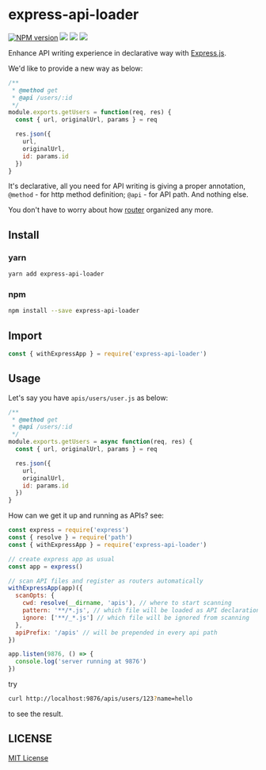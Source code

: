# express-api-loader

[![NPM version][npm-image]][npm-url]
![][david-url]
![][dt-url]
![][license-url]

Enhance API writing experience in declarative way with [Express.js](http://expressjs.com/).

We'd like to provide a new way as below:

```javascript
/**
 * @method get
 * @api /users/:id
 */
module.exports.getUsers = function(req, res) {
  const { url, originalUrl, params } = req

  res.json({
    url,
    originalUrl,
    id: params.id
  })
}
```

It's declarative, all you need for API writing is giving a proper annotation, `@method` - for http method definition; `@api` - for API path. And nothing else.

You don't have to worry about how [router](http://expressjs.com/en/4x/api.html#router) organized any more.

## Install

### yarn

```bash
yarn add express-api-loader
```

### npm

```bash
npm install --save express-api-loader
```

## Import

```javascript
const { withExpressApp } = require('express-api-loader')
```

## Usage

Let's say you have `apis/users/user.js` as below:

```javascript
/**
 * @method get
 * @api /users/:id
 */
module.exports.getUsers = async function(req, res) {
  const { url, originalUrl, params } = req

  res.json({
    url,
    originalUrl,
    id: params.id
  })
}
```

How can we get it up and running as APIs? see:

```javascript
const express = require('express')
const { resolve } = require('path')
const { withExpressApp } = require('express-api-loader')

// create express app as usual
const app = express()

// scan API files and register as routers automatically
withExpressApp(app)({
  scanOpts: {
    cwd: resolve(__dirname, 'apis'), // where to start scanning
    pattern: '**/*.js', // which file will be loaded as API declaration
    ignore: ['**/_*.js'] // which file will be ignored from scanning
  },
  apiPrefix: '/apis' // will be prepended in every api path
})

app.listen(9876, () => {
  console.log('server running at 9876')
})
```

try

```bash
curl http://localhost:9876/apis/users/123?name=hello
```

to see the result.

## LICENSE

[MIT License](https://raw.githubusercontent.com/leftstick/express-api-loader/master/LICENSE)

[npm-url]: https://npmjs.org/package/express-api-loader
[npm-image]: https://badge.fury.io/js/express-api-loader.png
[david-url]: https://david-dm.org/leftstick/express-api-loader.png
[dt-url]: https://img.shields.io/npm/dt/express-api-loader.svg
[license-url]: https://img.shields.io/npm/l/express-api-loader.svg
